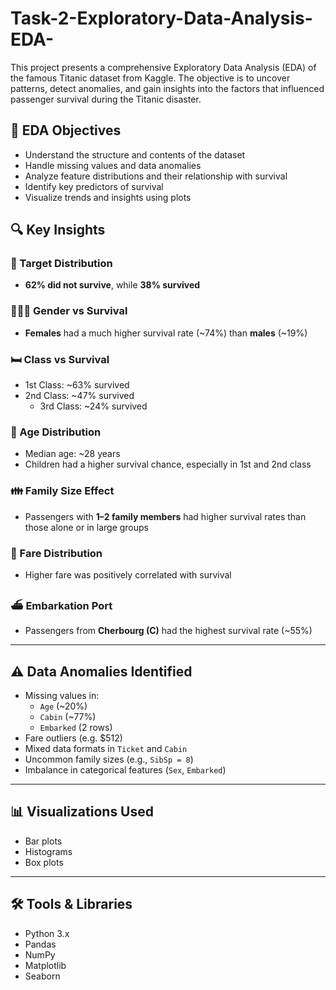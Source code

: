 # Task-2-Exploratory-Data-Analysis-EDA-

This project presents a comprehensive Exploratory Data Analysis (EDA) of the famous Titanic dataset from Kaggle. The objective is to uncover patterns, detect anomalies, and gain insights into the factors that influenced passenger survival during the Titanic disaster.

## 🧪 EDA Objectives

- Understand the structure and contents of the dataset
- Handle missing values and data anomalies
- Analyze feature distributions and their relationship with survival
- Identify key predictors of survival
- Visualize trends and insights using plots
## 🔍 Key Insights

### 🎯 Target Distribution
- **62% did not survive**, while **38% survived**

### 🧑‍🤝‍🧑 Gender vs Survival
- **Females** had a much higher survival rate (~74%) than **males** (~19%)

### 🛏️ Class vs Survival
- 1st Class: ~63% survived  
- 2nd Class: ~47% survived
  - 3rd Class: ~24% survived

### 🎂 Age Distribution
- Median age: ~28 years
- Children had a higher survival chance, especially in 1st and 2nd class

### 👪 Family Size Effect
- Passengers with **1–2 family members** had higher survival rates than those alone or in large groups

### 💸 Fare Distribution
- Higher fare was positively correlated with survival

### ⛴️ Embarkation Port
- Passengers from **Cherbourg (C)** had the highest survival rate (~55%)

---

## ⚠️ Data Anomalies Identified

- Missing values in:
  - `Age` (~20%)
  - `Cabin` (~77%)
  - `Embarked` (2 rows)
- Fare outliers (e.g. \$512)
- Mixed data formats in `Ticket` and `Cabin`
- Uncommon family sizes (e.g., `SibSp = 8`)
- Imbalance in categorical features (`Sex`, `Embarked`)

---

## 📊 Visualizations Used

- Bar plots 
- Histograms 
- Box plots

---

## 🛠 Tools & Libraries

- Python 3.x
- Pandas
- NumPy
- Matplotlib
- Seaborn
